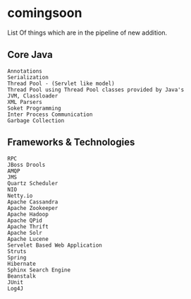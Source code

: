 comingsoon
===========

List Of things which are in the pipeline of new addition.

Core Java
-------------

    Annotations
    Serialization
    Thread Pool - (Servlet like model)
    Thread Pool using Thread Pool classes provided by Java's
    JVM, Classloader
    XML Parsers
    Soket Programming
    Inter Process Communication
    Garbage Collection
    
Frameworks & Technologies
---------------------------

    RPC
    JBoss Drools
    AMQP
    JMS
    Quartz Scheduler
    NIO
    Netty.io
    Apache Cassandra
    Apache Zookeeper
    Apache Hadoop
    Apache QPid
    Apache Thrift
    Apache Solr
    Apache Lucene
    Servelet Based Web Application
    Struts
    Spring
    Hibernate
    Sphinx Search Engine
    Beanstalk
    JUnit
    Log4J
